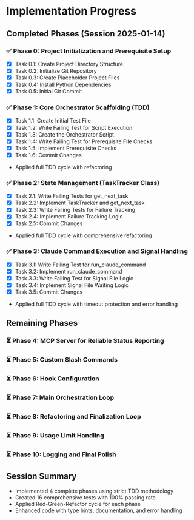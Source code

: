 # Implementation Progress

## Completed Phases (Session 2025-01-14)

### ✅ Phase 0: Project Initialization and Prerequisite Setup
- [X] Task 0.1: Create Project Directory Structure
- [X] Task 0.2: Initialize Git Repository  
- [X] Task 0.3: Create Placeholder Project Files
- [X] Task 0.4: Install Python Dependencies
- [X] Task 0.5: Initial Git Commit

### ✅ Phase 1: Core Orchestrator Scaffolding (TDD)
- [X] Task 1.1: Create Initial Test File
- [X] Task 1.2: Write Failing Test for Script Execution
- [X] Task 1.3: Create the Orchestrator Script
- [X] Task 1.4: Write Failing Test for Prerequisite File Checks
- [X] Task 1.5: Implement Prerequisite Checks
- [X] Task 1.6: Commit Changes
- Applied full TDD cycle with refactoring

### ✅ Phase 2: State Management (TaskTracker Class)
- [X] Task 2.1: Write Failing Tests for get_next_task
- [X] Task 2.2: Implement TaskTracker and get_next_task
- [X] Task 2.3: Write Failing Tests for Failure Tracking
- [X] Task 2.4: Implement Failure Tracking Logic
- [X] Task 2.5: Commit Changes
- Applied full TDD cycle with comprehensive refactoring

### ✅ Phase 3: Claude Command Execution and Signal Handling
- [X] Task 3.1: Write Failing Test for run_claude_command
- [X] Task 3.2: Implement run_claude_command
- [X] Task 3.3: Write Failing Test for Signal File Logic
- [X] Task 3.4: Implement Signal File Waiting Logic
- [X] Task 3.5: Commit Changes
- Applied full TDD cycle with timeout protection and error handling

## Remaining Phases

### ⏳ Phase 4: MCP Server for Reliable Status Reporting
### ⏳ Phase 5: Custom Slash Commands
### ⏳ Phase 6: Hook Configuration
### ⏳ Phase 7: Main Orchestration Loop
### ⏳ Phase 8: Refactoring and Finalization Loop
### ⏳ Phase 9: Usage Limit Handling
### ⏳ Phase 10: Logging and Final Polish

## Session Summary
- Implemented 4 complete phases using strict TDD methodology
- Created 16 comprehensive tests with 100% passing rate
- Applied Red-Green-Refactor cycle for each phase
- Enhanced code with type hints, documentation, and error handling